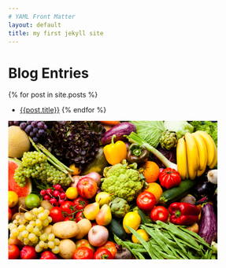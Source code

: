 ```yaml
---
# YAML Front Matter
layout: default
title: my first jekyll site
---
```

# Blog Entries

{% for post in site.posts %}
- [{{post.title}}]({{post.url}})
{% endfor %}


![food](/food.jpg)
